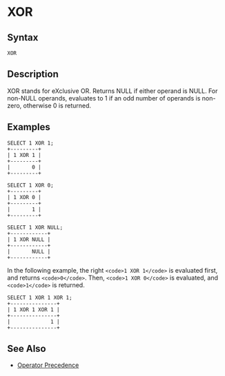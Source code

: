 
# XOR

## Syntax


```
XOR
```


## Description


XOR stands for eXclusive OR. Returns NULL if either operand is NULL. For non-NULL
operands, evaluates to 1 if an odd number of operands is non-zero,
otherwise 0 is returned.


## Examples


```
SELECT 1 XOR 1;
+---------+
| 1 XOR 1 |
+---------+
|       0 |
+---------+

SELECT 1 XOR 0;
+---------+
| 1 XOR 0 |
+---------+
|       1 |
+---------+

SELECT 1 XOR NULL;
+------------+
| 1 XOR NULL |
+------------+
|       NULL |
+------------+
```

In the following example, the right `<code>1 XOR 1</code>` is evaluated first, and returns `<code>0</code>`. Then, `<code>1 XOR 0</code>` is evaluated, and `<code>1</code>` is returned.


```
SELECT 1 XOR 1 XOR 1;
+---------------+
| 1 XOR 1 XOR 1 |
+---------------+
|             1 |
+---------------+
```

## See Also


* [Operator Precedence](../operator-precedence.md)

